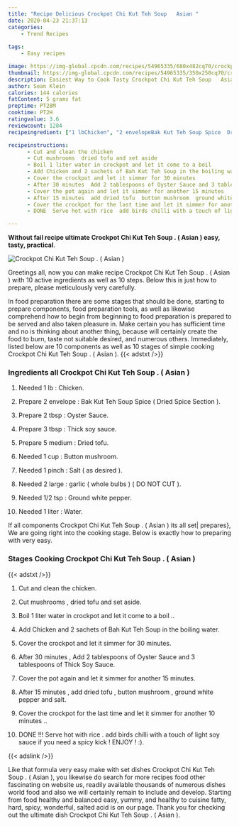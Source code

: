 ```yaml
---
title: "Recipe Delicious Crockpot Chi Kut Teh Soup   Asian "
date: 2020-04-23 21:37:13
categories:
    - Trend Recipes
    
tags:
    - Easy recipes

image: https://img-global.cpcdn.com/recipes/54965335/680x482cq70/crockpot-chi-kut-teh-soup-asian-recipe-main-photo.jpg
thumbnail: https://img-global.cpcdn.com/recipes/54965335/350x250cq70/crockpot-chi-kut-teh-soup-asian-recipe-main-photo.jpg
description: Easiest Way to Cook Tasty Crockpot Chi Kut Teh Soup   Asian  with 10 ingredients and 10 stages of easy cooking.
author: Sean Klein
calories: 144 calories
fatContent: 5 grams fat
preptime: PT28M
cooktime: PT2H
ratingvalue: 3.6
reviewcount: 1284
recipeingredient: ["1 lbChicken", "2 envelopeBak Kut Teh Soup Spice  Dried Spice Section ", "2 tbspOyster Sauce", "3 tbspThick soy sauce", "5 mediumDried tofu", "1 cupButton mushroom", "1 pinchSalt  as desired ", "2 largegarlic  whole bulbs   DO NOT CUT ", "1/2 tspGround white pepper", "1 literWater"]

recipeinstructions: 
      - Cut and clean the chicken 
      - Cut mushrooms  dried tofu and set aside 
      - Boil 1 liter water in crockpot and let it come to a boil  
      - Add Chicken and 2 sachets of Bah Kut Teh Soup in the boiling water 
      - Cover the crockpot and let it simmer for 30 minutes 
      - After 30 minutes  Add 2 tablespoons of Oyster Sauce and 3 tablespoons of Thick Soy Sauce 
      - Cover the pot again and let it simmer for another 15 minutes 
      - After 15 minutes  add dried tofu  button mushroom  ground white pepper and salt 
      - Cover the crockpot for the last time and let it simmer for another 10 minutes  
      - DONE  Serve hot with rice  add birds chilli with a touch of light soy sauce if you need a spicy kick  ENJOY   

---
```




**Without fail recipe ultimate Crockpot Chi Kut Teh Soup . ( Asian ) easy, tasty, practical**. 


![Crockpot Chi Kut Teh Soup . ( Asian )](https://img-global.cpcdn.com/recipes/54965335/680x482cq70/crockpot-chi-kut-teh-soup-asian-recipe-main-photo.jpg "Crockpot Chi Kut Teh Soup . ( Asian )")




Greetings all, now you can make recipe Crockpot Chi Kut Teh Soup . ( Asian ) with 10 active ingredients as well as 10 steps. Below this is just how to prepare, please meticulously very carefully.

In food preparation there are some stages that should be done, starting to prepare components, food preparation tools, as well as likewise comprehend how to begin from beginning to food preparation is prepared to be served and also taken pleasure in. Make certain you has sufficient time and no is thinking about another thing, because will certainly create the food to burn, taste not suitable desired, and numerous others. Immediately, listed below are 10 components as well as 10 stages of simple cooking Crockpot Chi Kut Teh Soup . ( Asian ).
{{< adstxt />}}

### Ingredients all Crockpot Chi Kut Teh Soup . ( Asian )


1. Needed 1 lb : Chicken.

1. Prepare 2 envelope : Bak Kut Teh Soup Spice ( Dried Spice Section ).

1. Prepare 2 tbsp : Oyster Sauce.

1. Prepare 3 tbsp : Thick soy sauce.

1. Prepare 5 medium : Dried tofu.

1. Needed 1 cup : Button mushroom.

1. Needed 1 pinch : Salt ( as desired ).

1. Needed 2 large : garlic ( whole bulbs ) ( DO NOT CUT ).

1. Needed 1/2 tsp : Ground white pepper.

1. Needed 1 liter : Water.



If all components Crockpot Chi Kut Teh Soup . ( Asian ) its all set| prepares}, We are going right into the cooking stage. Below is exactly how to preparing with very easy.

### Stages Cooking Crockpot Chi Kut Teh Soup . ( Asian )

{{< adstxt />}}


1. Cut and clean the chicken.



1. Cut mushrooms , dried tofu and set aside.



1. Boil 1 liter water in crockpot and let it come to a boil ..



1. Add Chicken and 2 sachets of Bah Kut Teh Soup in the boiling water.



1. Cover the crockpot and let it simmer for 30 minutes.



1. After 30 minutes , Add 2 tablespoons of Oyster Sauce and 3 tablespoons of Thick Soy Sauce.



1. Cover the pot again and let it simmer for another 15 minutes.



1. After 15 minutes , add dried tofu , button mushroom , ground white pepper and salt.



1. Cover the crockpot for the last time and let it simmer for another 10 minutes ..



1. DONE !!! Serve hot with rice . add birds chilli with a touch of light soy sauce if you need a spicy kick ! ENJOY !  :).





{{< adslink />}}

Like that formula very easy make with set dishes Crockpot Chi Kut Teh Soup . ( Asian ), you likewise do search for more recipes food other fascinating on website us, readily available thousands of numerous dishes world food and also we will certainly remain to include and develop. Starting from food healthy and balanced easy, yummy, and healthy to cuisine fatty, hard, spicy, wonderful, salted acid is on our page. Thank you for checking out the ultimate dish Crockpot Chi Kut Teh Soup . ( Asian ).
